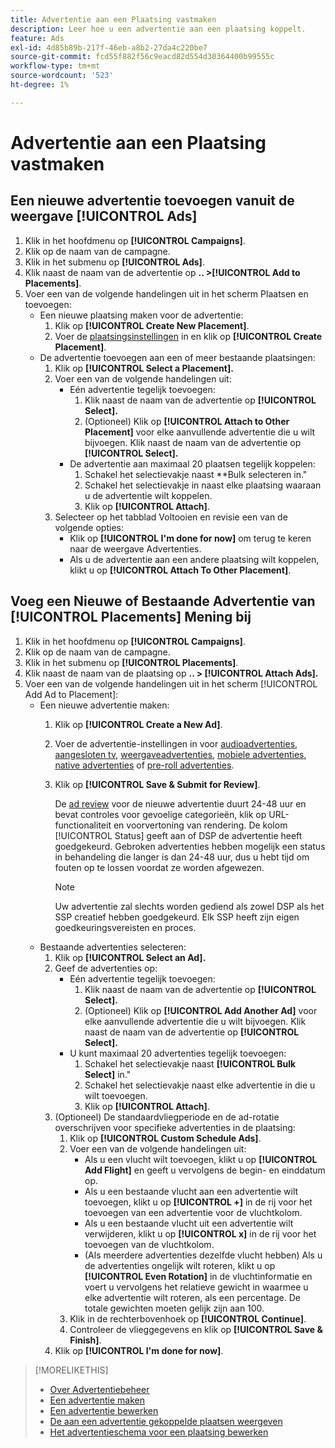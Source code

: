 ```yaml
---
title: Advertentie aan een Plaatsing vastmaken
description: Leer hoe u een advertentie aan een plaatsing koppelt.
feature: Ads
exl-id: 4d85b89b-217f-46eb-a8b2-27da4c220be7
source-git-commit: fcd55f882f56c9eacd82d554d30364400b99555c
workflow-type: tm+mt
source-wordcount: '523'
ht-degree: 1%

---
```


# Advertentie aan een Plaatsing vastmaken

## Een nieuwe advertentie toevoegen vanuit de weergave [!UICONTROL Ads]

1. Klik in het hoofdmenu op **[!UICONTROL Campaigns]**.
1. Klik op de naam van de campagne.
1. Klik in het submenu op **[!UICONTROL Ads]**.
1. Klik naast de naam van de advertentie op **.. >[!UICONTROL Add to Placements]**.
1. Voer een van de volgende handelingen uit in het scherm Plaatsen en toevoegen:
   * Een nieuwe plaatsing maken voor de advertentie:
      1. Klik op **[!UICONTROL Create New Placement]**.
      1. Voer de [plaatsingsinstellingen](/help/dsp/campaign-management/placements/placement-settings.md) in en klik op **[!UICONTROL Create Placement]**.
   * De advertentie toevoegen aan een of meer bestaande plaatsingen:
      1. Klik op **[!UICONTROL Select a Placement].**
      1. Voer een van de volgende handelingen uit:
         * Eén advertentie tegelijk toevoegen:
            1. Klik naast de naam van de advertentie op **[!UICONTROL Select].**
            1. (Optioneel) Klik op **[!UICONTROL Attach to Other Placement]** voor elke aanvullende advertentie die u wilt bijvoegen. Klik naast de naam van de advertentie op **[!UICONTROL Select].**
         * De advertentie aan maximaal 20 plaatsen tegelijk koppelen:
            1. Schakel het selectievakje naast **Bulk selecteren in.&quot;
            1. Schakel het selectievakje in naast elke plaatsing waaraan u de advertentie wilt koppelen.
            1. Klik op **[!UICONTROL Attach]**.
      1. Selecteer op het tabblad Voltooien en revisie een van de volgende opties:
         * Klik op **[!UICONTROL I'm done for now]** om terug te keren naar de weergave Advertenties.
         * Als u de advertentie aan een andere plaatsing wilt koppelen, klikt u op **[!UICONTROL Attach To Other Placement]**.

## Voeg een Nieuwe of Bestaande Advertentie van [!UICONTROL Placements] Mening bij

1. Klik in het hoofdmenu op **[!UICONTROL Campaigns]**.
1. Klik op de naam van de campagne.
1. Klik in het submenu op **[!UICONTROL Placements]**.
1. Klik naast de naam van de plaatsing op **.. > [!UICONTROL Attach Ads].**
1. Voer een van de volgende handelingen uit in het scherm [!UICONTROL Add Ad to Placement]:
   * Een nieuwe advertentie maken:
      1. Klik op **[!UICONTROL Create a New Ad]**.
      1. Voer de advertentie-instellingen in voor [audioadvertenties](ad-settings-audio.md), [aangesloten tv](ad-settings-connected-tv.md), [weergaveadvertenties](ad-settings-display.md), [mobiele advertenties](ad-settings-mobile.md), [native advertenties](ad-settings-native.md) of [pre-roll advertenties](ad-settings-pre-roll.md).
      1. Klik op **[!UICONTROL Save & Submit for Review]**.

         De [ad review](ad-about.md) voor de nieuwe advertentie duurt 24-48 uur en bevat controles voor gevoelige categorieën, klik op URL-functionaliteit en voorvertoning van rendering. De kolom [!UICONTROL Status] geeft aan of DSP de advertentie heeft goedgekeurd. Gebroken advertenties hebben mogelijk een status in behandeling die langer is dan 24-48 uur, dus u hebt tijd om fouten op te lossen voordat ze worden afgewezen.

         >[!NOTE]
         >
         >Uw advertentie zal slechts worden gediend als zowel DSP als het SSP creatief hebben goedgekeurd. Elk SSP heeft zijn eigen goedkeuringsvereisten en proces.
   * Bestaande advertenties selecteren:
      1. Klik op **[!UICONTROL Select an Ad].**
      1. Geef de advertenties op:
         * Eén advertentie tegelijk toevoegen:
            1. Klik naast de naam van de advertentie op **[!UICONTROL Select].**
            1. (Optioneel) Klik op **[!UICONTROL Add Another Ad]** voor elke aanvullende advertentie die u wilt bijvoegen. Klik naast de naam van de advertentie op **[!UICONTROL Select].**
         * U kunt maximaal 20 advertenties tegelijk toevoegen:
            1. Schakel het selectievakje naast **[!UICONTROL Bulk Select]** in.&quot;
            1. Schakel het selectievakje naast elke advertentie in die u wilt toevoegen.
            1. Klik op **[!UICONTROL Attach]**.
      1. (Optioneel) De standaardvliegperiode en de ad-rotatie overschrijven voor specifieke advertenties in de plaatsing:
         1. Klik op **[!UICONTROL Custom Schedule Ads]**.
         1. Voer een van de volgende handelingen uit:
            * Als u een vlucht wilt toevoegen, klikt u op **[!UICONTROL Add Flight]** en geeft u vervolgens de begin- en einddatum op.
            * Als u een bestaande vlucht aan een advertentie wilt toevoegen, klikt u op **[!UICONTROL +]** in de rij voor het toevoegen van een advertentie voor de vluchtkolom.
            * Als u een bestaande vlucht uit een advertentie wilt verwijderen, klikt u op **[!UICONTROL x]** in de rij voor het toevoegen van de vluchtkolom.
            * (Als meerdere advertenties dezelfde vlucht hebben) Als u de advertenties ongelijk wilt roteren, klikt u op **[!UICONTROL Even Rotation]** in de vluchtinformatie en voert u vervolgens het relatieve gewicht in waarmee u elke advertentie wilt roteren, als een percentage.
De totale gewichten moeten gelijk zijn aan 100.
         1. Klik in de rechterbovenhoek op **[!UICONTROL Continue]**.
         1. Controleer de vlieggegevens en klik op **[!UICONTROL Save & Finish]**.
      1. Klik op **[!UICONTROL I'm done for now]**.


>[!MORELIKETHIS]
>
>* [Over Advertentiebeheer](ad-about.md)
>* [Een advertentie maken](ad-create.md)
>* [Een advertentie bewerken](ad-edit.md)
>* [De aan een advertentie gekoppelde plaatsen weergeven](ad-list-placements.md)
>* [Het advertentieschema voor een plaatsing bewerken](/help/dsp/campaign-management/placements/placement-edit-ad-schedule.md)

